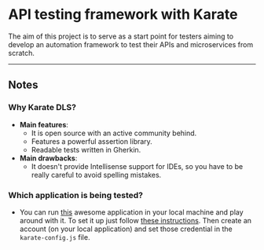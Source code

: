 # API testing framework with Karate

The aim of this project is to serve as a start point for testers aiming to develop an automation framework to test their APIs and microservices from scratch.

---
## Notes
### Why Karate DLS?
- **Main features**:
  - It is open source with an active community behind.
  - Features a powerful assertion library.
  - Readable tests written in Gherkin.
- **Main drawbacks**:
  - It doesn't provide Intellisense support for IDEs, so you have to be really careful to avoid spelling mistakes.
### Which application is being tested?
  - You can run [this](https://github.com/gothinkster/angular-realworld-example-app) awesome application in your local machine and play around with it. To set it up just follow [these instructions](https://github.com/gothinkster/angular-realworld-example-app#getting-started). Then create an account (on your local application) and set those credential in the ``karate-config.js`` file. 